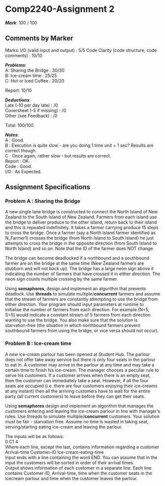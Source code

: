 # Comp2240-Assignment 2
**_Mark_**: 100 / 100 

## Comments by Marker
Marks: 
I/O (valid input and output) : 5/5
Code Clarity (code structure, code comments) : 10/10 
 
**_Problems_**:     
A: Sharing the Bridge : 30/30   
B: Ice-cream time : 25/25   
C: Hot or Iced Coffee : 20/20   
 
Report: 10/10 
 
**_Deductions_**:    
Late (-10 per day late) : /0   
Coversheet (-5 if missing) : /0   
Other (see Feedback) : /0   
 
Total: 100/100 
 
**_Notes_**:    
A : Good.    
B : Execution is quite slow - are you doing 1 time unit = 1 sec? Results are correct though.   
C : Once again, rather slow - but results are correct.   
Report : OK.    
Code : Good.     
I/O : As Expected. 

## Assignment Specifications
### Problem A : Sharing the Bridge
A new single lane bridge is constructed to connect the North Island of New Zealand to the South Island of New Zealand. Farmers from each island use the bridge to deliver produce to the other island, return back to their island and this is repeated indefinitely. It takes a farmer carrying produce 15 steps to cross the bridge. Once a farmer (say a North Island farmer identified as N_Farmer1) crosses the bridge (from North Island to South Island) he just attempts to cross the bridge in the opposite direction (from South Island to North Island) and so on. Note that the ID of the farmer does NOT change. 

The bridge can become deadlocked if a northbound and a southbound farmer are on the bridge at the same time (New Zealand farmers are stubborn and will not back up). The bridge has a large neon sign above it indicating the number of farmers that have crossed it in either direction. The neon sign counts multiple crossing by the same farmer.

Using **semaphores**, design and implement an algorithm that prevents deadlock. Use **threads** to simulate multiple/**concurrent** farmers and assume that the stream of farmers are constantly attempting to use the bridge from either direction. Your program should input parameters at runtime to initialise the number of farmers from each direction. For example [N=5, S=5] would indicate a constant stream of 5 farmers from each direction wanting to use the bridge. You also make sure that the solution is starvation-free (the situation in which northbound farmers prevent southbound farmers from using the bridge, or vice versa should not occur). 

### Problem B : Ice-cream time
A new ice-cream parlour has been opened at Student Hub. The parlour does not offer take away service but there is only four seats in the parlour to eat in. A customer may arrive to the parlour at any time and may take a certain time to finish his ice-cream. The manager chooses a peculiar rule to serve his customers. If a customer arrives when there is an empty seat, then the customer can immediately take a seat. However, if all the four seats are occupied (i.e. there are four customers enjoying their ice-creams at any instant) then all the arriving customers have to wait for the entire party (all current customers) to leave before they can get their seats.

Using **semaphores** design and implement an algorithm that manages the customers entering and leaving the ice-cream parlour in line with manager’s rules. Use threads to simulate multiple/**concurrent** customers. Your solution must be fair - starvation free. Assume no time is wasted in taking seat, serving/starting eating ice-cream and leaving the parlour. 

The inputs will be as follows:  
0 C1 4  
Where each line, except the last, contains information regarding a customer     
Arrival-time Customer-ID Ice-cream-eating-time  
Input ends with a line containing the word END. You can assume that in the input the customers will be sorted in order of their arrival times.  
Output shows information of each customer in a separate line. Each line contains Customer-ID, Arrival-time, time when the customer seats in the icecream parlour and time when the customer leaves the parlour. 
